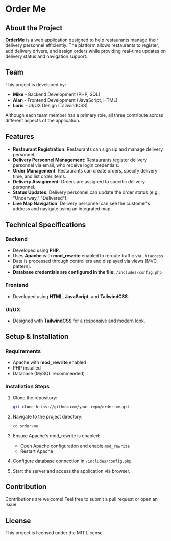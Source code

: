 # Order Me

## About the Project

**OrderMe** is a web application designed to help restaurants manage their delivery personnel efficiently. The platform allows restaurants to register, add delivery drivers, and assign orders while providing real-time updates on delivery status and navigation support.

## Team

This project is developed by:

- **Mike** - Backend Development (PHP, SQL)
- **Alan** - Frontend Development (JavaScript, HTML)
- **Loris** - UI/UX Design (TailwindCSS)

Although each team member has a primary role, all three contribute across different aspects of the application.

## Features

- **Restaurant Registration**: Restaurants can sign up and manage delivery personnel.
- **Delivery Personnel Management**: Restaurants register delivery personnel via email, who receive login credentials.
- **Order Management**: Restaurants can create orders, specify delivery time, and list order items.
- **Delivery Assignment**: Orders are assigned to specific delivery personnel.
- **Status Updates**: Delivery personnel can update the order status (e.g., "Underway," "Delivered").
- **Live Map Navigation**: Delivery personnel can see the customer's address and navigate using an integrated map.

## Technical Specifications

### Backend

- Developed using **PHP**.
- Uses **Apache** with **mod\_rewrite** enabled to reroute traffic via `.htaccess`.
- Data is processed through controllers and displayed via views (MVC pattern).
- **Database credentials are configured in the file:** `/includes/config.php`

### Frontend

- Developed using **HTML**, **JavaScript**, and **TailwindCSS**.

### UI/UX

- Designed with **TailwindCSS** for a responsive and modern look.

## Setup & Installation

### Requirements

- Apache with **mod\_rewrite** enabled
- PHP installed
- Database (MySQL recommended)

### Installation Steps

1. Clone the repository:

   ```bash
   git clone https://github.com/your-repo/order-me.git
   ```

2. Navigate to the project directory:

   ```bash
   cd order-me
   ```

3. Ensure Apache's mod\_rewrite is enabled:

   - Open Apache configuration and enable `mod_rewrite`
   - Restart Apache

4. Configure database connection in `/includes/config.php`.

5. Start the server and access the application via browser.

## Contribution

Contributions are welcome! Feel free to submit a pull request or open an issue.

## License

This project is licensed under the MIT License.

